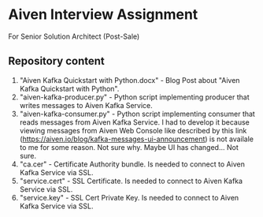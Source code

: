 # Aiven Interview Assignment
For Senior Solution Architect (Post-Sale)

## Repository content
1. "Aiven Kafka Quickstart with Python.docx" - Blog Post about "Aiven Kafka Quickstart with Python".
2. "aiven-kafka-producer.py" - Python script implementing producer that writes messages to Aiven Kafka Service.
3. "aiven-kafka-consumer.py" - Python script implementing consumer that reads messages from Aiven Kafka Service. I had to develop it because viewing messages from Aiven Web Console like described by this link (https://aiven.io/blog/kafka-messages-ui-announcement) is not availale to me for some reason. Not sure why. Maybe UI has changed... Not sure.
4. "ca.cer" - Certificate Authority bundle. Is needed to connect to Aiven Kafka Service via SSL.
5. "service.cert" - SSL Certificate. Is needed to connect to Aiven Kafka Service via SSL.
6. "service.key" - SSL Cert Private Key. Is needed to connect to Aiven Kafka Service via SSL.

